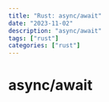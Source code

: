 ```yaml
---
title: "Rust: async/await"
date: "2023-11-02"
description: "async/await"
tags: ["rust"]
categories: ["rust"]
---
```

# async/await